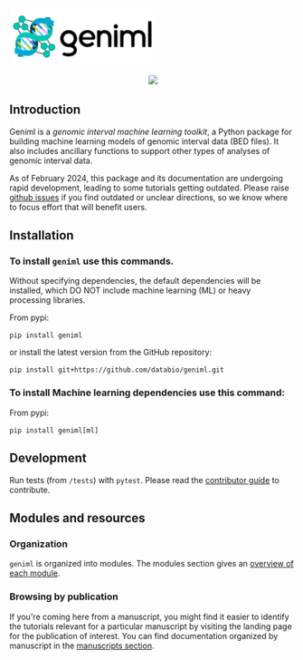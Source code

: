 <p align="center">
<h1><img align="center" src="img/geniml_logo_horizontal.svg" class="img-header" height="100"></h1>
</p>


<p align="center">
<a href="https://pypi.org/project/geniml"><img src="https://img.shields.io/pypi/v/geniml" alt=""></a>
<a href="https://github.com/databio/geniml"><img src="https://img.shields.io/badge/source-github-354a75?logo=github"></a>
</p>



## Introduction

Geniml is a *genomic interval machine learning toolkit*, a Python package for building machine learning models of genomic interval data (BED files). It also includes ancillary functions to support other types of analyses of genomic interval data.

As of February 2024, this package and its documentation are undergoing rapid development, leading to some tutorials getting outdated. Please raise [github issues](https://github.com/databio/geniml) if you find outdated or unclear directions, so we know where to focus effort that will benefit users.

## Installation
### To install `geniml` use this commands.

Without specifying dependencies, the default dependencies will be installed, 
which DO NOT include machine learning (ML) or heavy processing libraries.


From pypi:
```
pip install geniml
```
or install the latest version from the GitHub repository:
```
pip install git+https://github.com/databio/geniml.git
```

### To install Machine learning dependencies use this command:

From pypi:
```
pip install geniml[ml]
```


## Development

Run tests (from `/tests`) with `pytest`. Please read the [contributor guide](https://docs.bedbase.org/geniml/contributing/) to contribute.



## Modules and resources

### Organization

`geniml` is organized into modules. The modules section gives an [overview of each module](modules.md).

### Browsing by publication

If you're coming here from a manuscript, you might find it easier to identify the tutorials relevant for a particular manuscript by visiting the landing page for the publication of interest. You can find documentation organized by manuscript in the [manuscripts section](../citations.md).


